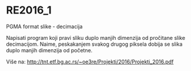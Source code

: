 # RE2016_1
PGMA format slike - decimacija


Napisati program koji pravi sliku duplo manjih dimenzija od pročitane slike decimacijom. Naime,
peskakanjem svakog drugog piksela dobija se slika duplo manjih dimenzija od početne.

Više na: http://tnt.etf.bg.ac.rs/~oe3re/Projekti/2016/Projekti_2016.pdf
